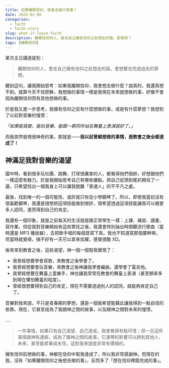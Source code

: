 ```yaml
---
title: 如果離開信仰，我會去做什麼事？
date: 2025-02-08
categories:
  - faith
  - faith-story
slug: what-if-leave-faith
description: 離開信仰的人，會走自己擁有信仰之前想走的路，那我呢？
tags: [離開信仰]
---
```


某次主日講道提到：

> 離開信仰的人，會走自己擁有信仰之前想走的路，會想要去完成過去的夢想。

聽到這句，讓我開始思考：如果我離開信仰，我會想去做什麼？說真的，我還真想不到。就算今天不信耶穌，我想做的事情一樣是我現在本來就想做的事，好像不會因為離開信仰而有其他想做的事。

於是我又進一步思考，我擁有信仰之前有什麼想做的事，或是有什麼夢想？我想到了以前對音樂的憧憬：

_「如果能寫歌、能玩音樂、能跟一群同伴站在舞臺上表演就好了。」_

而我突然發現很神奇的事，那就是——**我以前曾經想做的事情，進教會之後全都達成了！**

## 神滿足我對音樂的渴望

國中時，看到很多玩社團、跳舞、打球很厲害的人，都覺得他們很帥，好想跟他們一樣這麼有魅力。於是我開始思考自己有哪些優點，把自己從頭到尾扒開找了一遍，只希望找出一個我身上可以讓我脫離「普通人」的不平凡之處。

最後，找到唯一的一個可能性，或許就只有從小學鋼琴了。所以，即使我當初沒有很喜歡鋼琴，我還是很想把這項技能做到很好，很希望透過這項技能讓我可以被更多人認同，進而得到自己的肯定。

我還有一個印象，就是之前每天的生活就是跟正常學生一樣：上課、補習、讀書、寫作業。但從我對音樂開始有這些寄託之後，我還會特別抽出時間聽流行歌曲（當時還是 MP3 播放器），去把歌手唱的每個音寫下來。我也不知道寫那個要幹嘛，但當時就覺得，搞不好有一天可以拿來炫耀，感覺很酷 XD。

後來來到教會之後，這些渴望，神一個一個幫我實現了：

- 我曾經想要學會寫歌，來教會之後學會了。
- 我曾經想要會玩音樂，來教會之後神讓我學會編曲，還學會了電吉他。
- 我曾經想要在舞臺上當樂手，神也讓我常常在教會的舞臺上表演（甚至頻率多到現在懼怕舞臺的程度）。
- 曾經很想要得到自己的肯定，現在不需要透過別人的認同，就能夠肯定自己了。

音樂對我來說，不只是青春期的夢想，還是一個我希望能藉此讓我得到一點自信的依靠。現在，它甚至成為了我跟神之間的故事，以及跟神之間對未來的憧憬。

．．．

> 一件事情，如果只有自己渴望、自己達成，我會覺得有點可惜；但一旦這件事情跟神有連結，成為了跟神之間的故事，它連帶的影響可以跨到其他人、未來，甚至能昇華成永恆，這對我來說是非常有價值的。

擁有信仰前想做的事，神都在信仰中幫我達成了，所以我非常感謝神。而現在的我，沒有「如果離開信仰之後想去做的事」，反而多了「想在信仰裡面完成的事」。
